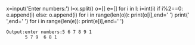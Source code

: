 x=input('Enter numbers:')
l=x.split()
o=[]
e=[]
for i in l:
    i=int(i)
    if i%2==0:
        e.append(i)
    else:
        o.append(i)
for i in range(len(o)):
    print(o[i],end=' ')
print(' ',end=' ')
for i in range(len(e)):
    print(e[i],end=' ')
    
    
    Output:enter numbers:5 6 7 8 9 1
           5 7 9  6 8 1
